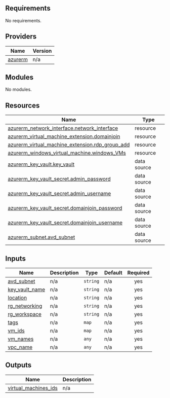 <!-- BEGIN_TF_DOCS -->
## Requirements

No requirements.

## Providers

| Name | Version |
|------|---------|
| <a name="provider_azurerm"></a> [azurerm](#provider\_azurerm) | n/a |

## Modules

No modules.

## Resources

| Name | Type |
|------|------|
| [azurerm_network_interface.network_interface](https://registry.terraform.io/providers/hashicorp/azurerm/latest/docs/resources/network_interface) | resource |
| [azurerm_virtual_machine_extension.domainjoin](https://registry.terraform.io/providers/hashicorp/azurerm/latest/docs/resources/virtual_machine_extension) | resource |
| [azurerm_virtual_machine_extension.rdp_group_add](https://registry.terraform.io/providers/hashicorp/azurerm/latest/docs/resources/virtual_machine_extension) | resource |
| [azurerm_windows_virtual_machine.windows_VMs](https://registry.terraform.io/providers/hashicorp/azurerm/latest/docs/resources/windows_virtual_machine) | resource |
| [azurerm_key_vault.key_vault](https://registry.terraform.io/providers/hashicorp/azurerm/latest/docs/data-sources/key_vault) | data source |
| [azurerm_key_vault_secret.admin_password](https://registry.terraform.io/providers/hashicorp/azurerm/latest/docs/data-sources/key_vault_secret) | data source |
| [azurerm_key_vault_secret.admin_username](https://registry.terraform.io/providers/hashicorp/azurerm/latest/docs/data-sources/key_vault_secret) | data source |
| [azurerm_key_vault_secret.domainjoin_password](https://registry.terraform.io/providers/hashicorp/azurerm/latest/docs/data-sources/key_vault_secret) | data source |
| [azurerm_key_vault_secret.domainjoin_username](https://registry.terraform.io/providers/hashicorp/azurerm/latest/docs/data-sources/key_vault_secret) | data source |
| [azurerm_subnet.avd_subnet](https://registry.terraform.io/providers/hashicorp/azurerm/latest/docs/data-sources/subnet) | data source |

## Inputs

| Name | Description | Type | Default | Required |
|------|-------------|------|---------|:--------:|
| <a name="input_avd_subnet"></a> [avd\_subnet](#input\_avd\_subnet) | n/a | `string` | n/a | yes |
| <a name="input_key_vault_name"></a> [key\_vault\_name](#input\_key\_vault\_name) | n/a | `string` | n/a | yes |
| <a name="input_location"></a> [location](#input\_location) | n/a | `string` | n/a | yes |
| <a name="input_rg_networking"></a> [rg\_networking](#input\_rg\_networking) | n/a | `string` | n/a | yes |
| <a name="input_rg_workspace"></a> [rg\_workspace](#input\_rg\_workspace) | n/a | `string` | n/a | yes |
| <a name="input_tags"></a> [tags](#input\_tags) | n/a | `map` | n/a | yes |
| <a name="input_vm_ids"></a> [vm\_ids](#input\_vm\_ids) | n/a | `map` | n/a | yes |
| <a name="input_vm_names"></a> [vm\_names](#input\_vm\_names) | n/a | `any` | n/a | yes |
| <a name="input_vpc_name"></a> [vpc\_name](#input\_vpc\_name) | n/a | `any` | n/a | yes |

## Outputs

| Name | Description |
|------|-------------|
| <a name="output_virtual_machines_ids"></a> [virtual\_machines\_ids](#output\_virtual\_machines\_ids) | n/a |
<!-- END_TF_DOCS -->